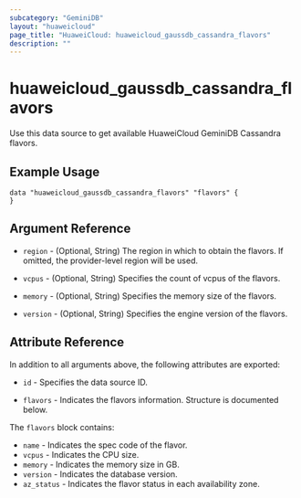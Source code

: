 ```yaml
---
subcategory: "GeminiDB"
layout: "huaweicloud"
page_title: "HuaweiCloud: huaweicloud_gaussdb_cassandra_flavors"
description: ""
---
```


# huaweicloud_gaussdb_cassandra_flavors

Use this data source to get available HuaweiCloud GeminiDB Cassandra flavors.

## Example Usage

```hcl
data "huaweicloud_gaussdb_cassandra_flavors" "flavors" {
}
```

## Argument Reference

* `region` - (Optional, String) The region in which to obtain the flavors. If omitted, the provider-level region will be
  used.

* `vcpus` - (Optional, String) Specifies the count of vcpus of the flavors.

* `memory` - (Optional, String) Specifies the memory size of the flavors.

* `version` - (Optional, String) Specifies the engine version of the flavors.

## Attribute Reference

In addition to all arguments above, the following attributes are exported:

* `id` - Specifies the data source ID.

* `flavors` - Indicates the flavors information. Structure is documented below.

The `flavors` block contains:

* `name` - Indicates the spec code of the flavor.
* `vcpus` - Indicates the CPU size.
* `memory` - Indicates the memory size in GB.
* `version` - Indicates the database version.
* `az_status` - Indicates the flavor status in each availability zone.
